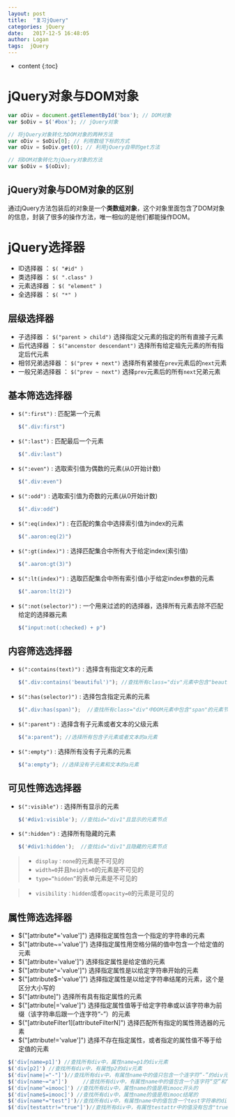 ```yaml
---
layout: post
title:  "复习jQuery"
categories: jQuery
date:   2017-12-5 16:48:05
author: Logan
tags:  jQuery
---
```


* content
{:toc}

# jQuery对象与DOM对象

```js
var oDiv = document.getElementById('box'); // DOM对象
var $oDiv = $('#box'); // jQuery对象

// 将jQuery对象转化为DOM对象的两种方法
var oDiv = $oDiv[0]; // 利用数组下标的方式
var oDiv = $oDiv.get(0); // 利用jQuery自带的get方法

// 将DOM对象转化为jQuery对象的方法
var $oDiv = $(oDiv);
```

## jQuery对象与DOM对象的区别

通过jQuery方法包装后的对象是一个**类数组对象**，这个对象里面包含了DOM对象的信息，封装了很多的操作方法，唯一相似的是他们都能操作DOM。

# jQuery选择器

- ID选择器 ：  `$( "#id" )`
- 类选择器 ：  `$( ".class" )`
- 元素选择器 ： `$( "element" )`
- 全选择器 ： `$( "*" )`

## 层级选择器

- 子选择器 ： `$("parent > child")` 选择指定父元素的指定的所有直接子元素
- 后代选择器 ： `$("ancenstor descendant")` 选择所有给定祖先元素的所有指定后代元素
- 相邻兄弟选择器 ： `$("prev + next")` 选择所有紧接在`prev`元素后的`next`元素
- 一般兄弟选择器 ： `$("prev ~ next")` 选择`prev`元素后的所有`next`兄弟元素





## 基本筛选选择器

- `$(":first")`     :  匹配第一个元素
	```js
	$(".div:first")
	```
- `$(":last")`      :  匹配最后一个元素
	```js
	$(".div:last")
	```
- `$(":even")`      :  选取索引值为偶数的元素(从0开始计数)
	```js
	$(".div:even")
	```
- `$(":odd")`       :  选取索引值为奇数的元素(从0开始计数)
	```js
	$(".div:odd")
	```
- `$(":eq(index)")`  :  在匹配的集合中选择索引值为index的元素
	```js
	$(".aaron:eq(2)")
	```
- `$(":gt(index)")`  :  选择匹配集合中所有大于给定index(索引值)
	```js
	$(".aaron:gt(3)")
	```
- `$(":lt(index)")`  :  选取匹配集合中所有索引值小于给定index参数的元素
	```js
	$(".aaron:lt(2)")
	```
- `$(":not(selector)")`  :    一个用来过滤的的选择器，选择所有元素去除不匹配给定的选择器元素
	```js
	$("input:not(:checked) + p")
	```

## 内容筛选选择器

- `$(":contains(text)")`     :  选择含有指定文本的元素
	```js
	$(".div:contains('beautiful')"); //查找所有class="div"元素中包含"beautiful"的元素节点
	```
- `$(":has(selector)")`      :  选择包含指定元素的元素
	```js
	$(".div:has(span)");  //查找所有class="div"中DOM元素中包含"span"的元素节点
	```
- `$(":parent")`      :  选择含有子元素或者文本的父级元素
	```js
	$("a:parent"); //选择所有包含子元素或者文本的a元素
	```
- `$(":empty")`       :   选择所有没有子元素的元素
	```js
	$("a:empty"); //选择没有子元素和文本的a元素
	```

## 可见性筛选选择器

- `$(":visible")`     :  选择所有显示的元素
	```js
	$('#div1:visible'); //查找id="div1"且显示的元素节点
	```
- `$(":hidden")`      :  选择所有隐藏的元素
	```js
	$('#div1:hidden');  //查找id="div1"且隐藏的元素节点
	```

>- `display：none`的元素是不可见的
>- `width=0`并且`height=0`的元素是不可见的
>- `type=“hidden”`的表单元素是不可见的

>- `visibility：hidden`或者`opacity=0`的元素是可见的

## 属性筛选选择器

- $("[attribute\*='value']") 选择指定属性包含一个指定的字符串的元素
- $("[attribute~='value']") 选择指定属性用空格分隔的值中包含一个给定值的元素
- $("[attribute='value']") 选择指定属性是给定值的元素
- $("[attribute^='value']") 选择指定属性是以给定字符串开始的元素
- $("[attribute$='value']") 选择指定属性是以给定字符串结尾的元素，这个是区分大小写的
- $("[attribute]") 选择所有具有指定属性的元素
- $("[attribute\|='value']")  选择指定属性值等于给定字符串或以该字符串为前缀（该字符串后跟一个连字符“-”）的元素
- $("[attributeFilter1\][attributeFilterN]") 选择匹配所有指定的属性筛选器的元素
- $("[attribute!='value']") 选择不存在指定属性，或者指定的属性值不等于给定值的元素

```js
$('div[name=p1]') //查找所有div中，属性name=p1的div元素
$('div[p2]') //查找所有div中，有属性p2的div元素
$('div[name|="-"]')//查找所有div中，有属性name中的值只包含一个连字符“-”的div元素，或以连字符‘-’相连的前缀为字符“-”的div
$('div[name~="a"]')     //查找所有div中，有属性name中的值包含一个连字符“空”和“a”的div元素，以空格风格的属性中有属性值a
$('div[name^=imooc]') //查找所有div中，属性name的值是用imooc开头的
$('div[name$=imooc]') //查找所有div中，属性name的值是用imooc结尾的
$('div[name*="test"]')//查找所有div中，有属性name中的值包含一个test字符串的div元素
$('div[testattr!="true"]')//查找所有div中，有属性testattr中的值没有包含"true"的div
```